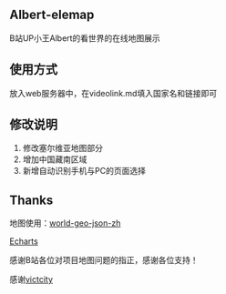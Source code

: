 ## Albert-elemap

B站UP小王Albert的看世界的在线地图展示

## 使用方式

放入web服务器中，在videolink.md填入国家名和链接即可

## 修改说明

1. 修改塞尔维亚地图部分
2. 增加中国藏南区域
3. 新增自动识别手机与PC的页面选择

## Thanks

地图使用：[world-geo-json-zh](https://github.com/Surbowl/world-geo-json-zh)

[Echarts](https://github.com/apache/echarts)

感谢B站各位对项目地图问题的指正，感谢各位支持！

感谢[victcity](https://space.bilibili.com/3496785)
